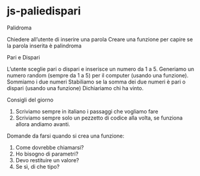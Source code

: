 
# js-paliedispari

Palidroma

Chiedere all’utente di inserire una parola
Creare una funzione per capire se la parola inserita è palindroma

Pari e Dispari

L’utente sceglie pari o dispari e inserisce un numero da 1 a 5. Generiamo un numero random (sempre da 1 a 5) per il computer (usando una funzione).
Sommiamo i due numeri
Stabiliamo se la somma dei due numeri è pari o dispari (usando una funzione) Dichiariamo chi ha vinto.

Consigli del giorno
1.  Scriviamo sempre in italiano i passaggi che vogliamo fare
2.  Scriviamo sempre solo un pezzetto di codice alla volta, se funziona allora andiamo avanti.

Domande da farsi quando si crea una funzione:
1.  Come dovrebbe chiamarsi?
2.  Ho bisogno di parametri?
3.  Devo restituire un valore?
4.  Se sì, di che tipo?